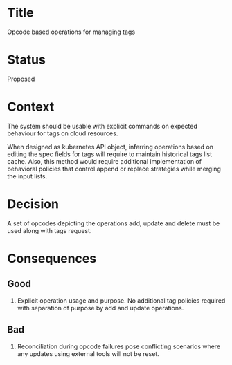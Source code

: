 # Title

Opcode based operations for managing tags

# Status 

Proposed

# Context

The system should be usable with explicit commands on expected behaviour for tags on cloud resources.

When designed as kubernetes API object, inferring operations based on editing the spec fields for tags will require to maintain
historical tags list cache. Also, this method would require additional implementation of behavioral policies that control 
append or replace strategies while merging the input lists.

# Decision

A set of opcodes depicting the operations add, update and delete must be used along with tags request.

# Consequences

## Good
1. Explicit operation usage and purpose. No additional tag policies required with separation of purpose by add and update operations.

## Bad
1. Reconciliation during opcode failures pose conflicting scenarios where any updates using external tools will not be reset.